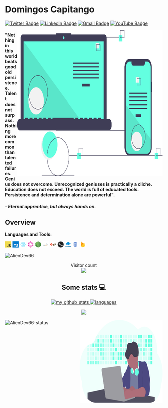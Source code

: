 # Domingos Capitango

[![Twitter Badge](https://img.shields.io/badge/-@alienshikadai-00acee?style=flat-square&labelColor=white&logo=twitter&logoColor=00acee&link=https://twitter.com/jmamadeu)](https://twitter.com/AlienShikadai66)
[![Linkedin Badge](https://img.shields.io/badge/-Domingos%20Capitango-0e76a8?style=flat-square&labelColor=white&logo=Linkedin&logoColor=0e76a8&link=https://www.linkedin.com/in/domingos-capitango)](https://www.linkedin.com/in/domingos-capitango)
[![Gmail Badge](https://img.shields.io/badge/-p.capitango65@gmail.com-C71610?style=flat-square&labelColor=white&logo=Gmail&logoColor=C71610&link=mailto:p.capitango65@gmail.com)](mailto:p.capitango65@gmail.com)
[![YouTube Badge](https://img.shields.io/badge/-Alien%20Shikadai-C71610?style=flat-square&labelColor=white&logo=YouTube&logoColor=C71610&link=https://www.youtube.com/channel/UCfmpM29TMAtNr8vUYEnz3mw?view_as=subscriber)](https://www.youtube.com/channel/UCfmpM29TMAtNr8vUYEnz3mw?view_as=subscriber)

<img align="right" src="https://github.com/AlienDev66/AlienDev66/blob/master/undraw_progressive_app_m9ms.svg" alt="Illustration of AlienDev66" width=465px height=465px/>

#### "Nothing in this world beats good old persistence. Talent does not surpass. Nothing more common than talented failures. Genius does not overcome. Unrecognized geniuses is practically a cliche. Education does not exceed. The world is full of educated fools. Persistence and determination alone are powerful".

##### - Eternal apprentice, but always hands on.

<!--
**AlienDev66/AlienDev66** is a ✨ _special_ ✨ repository because its `README.md` (this file) appears on your GitHub profile.

Here are some ideas to get you started:




- 🔭 I’m currently working on ...
- 🌱 I’m currently learning ...
- 👯 I’m looking to collaborate on ...
- 🤔 I’m looking for help with ...
- 💬 Ask me about ...
- 📫 How to reach me: ...
- 😄 Pronouns: ...
- ⚡ Fun fact: ...
-->
## Overview

**Languages and Tools:**

<code><img height="20" src="https://raw.githubusercontent.com/github/explore/80688e429a7d4ef2fca1e82350fe8e3517d3494d/topics/javascript/javascript.png"></code>
<code><img height="20" src="https://raw.githubusercontent.com/github/explore/80688e429a7d4ef2fca1e82350fe8e3517d3494d/topics/typescript/typescript.png"></code>
<code><img height="20" src="https://raw.githubusercontent.com/github/explore/80688e429a7d4ef2fca1e82350fe8e3517d3494d/topics/react/react.png"></code>
<code><img height="20" src="https://raw.githubusercontent.com/github/explore/5c058a388828bb5fde0bcafd4bc867b5bb3f26f3/topics/graphql/graphql.png"></code>
<code><img height="20" src="https://raw.githubusercontent.com/github/explore/80688e429a7d4ef2fca1e82350fe8e3517d3494d/topics/nodejs/nodejs.png"></code>
<code><img height="20" src="https://raw.githubusercontent.com/github/explore/80688e429a7d4ef2fca1e82350fe8e3517d3494d/topics/mysql/mysql.png"></code>
<code><img height="20" src="https://raw.githubusercontent.com/github/explore/80688e429a7d4ef2fca1e82350fe8e3517d3494d/topics/git/git.png"></code>
<code><img height="20" src="https://raw.githubusercontent.com/github/explore/80688e429a7d4ef2fca1e82350fe8e3517d3494d/topics/terminal/terminal.png"></code>
<code><img height="20" src="https://raw.githubusercontent.com/github/explore/80688e429a7d4ef2fca1e82350fe8e3517d3494d/topics/docker/docker.png"></code>
<code><img height="20" src="https://raw.githubusercontent.com/github/explore/80688e429a7d4ef2fca1e82350fe8e3517d3494d/topics/sql/sql.png"></code>
<code><img height="20" src="https://raw.githubusercontent.com/github/explore/80688e429a7d4ef2fca1e82350fe8e3517d3494d/topics/firebase/firebase.png"></code>

<p><img src="https://komarev.com/ghpvc/?username=AlienDev66" alt="AlienDev66" /> </p>


<p align="center"> 
  Visitor count<br>
  <img src="https://profile-counter.glitch.me/AlienDev66/count.svg" />
</p>

<h2 align="center">Some stats 💻</h2>
<!-- status codes -->
<a align="center" href="https://arshiamidos.github.io">
    <p align="center">
    <img src="https://github-readme-stats.vercel.app/api?username=AlienDev66&show_icons=true&theme=dracula" alt="my_github_stats" height="170" />&nbsp;<img src="https://github-readme-stats.vercel.app/api/top-langs/?username=AlienDev66&layout=compact&theme=dracula" alt="languages" height="170">
    </p>
</a>

<!-- thropy -->
<p align="center">
<a href="https://arshiamidos.github.io">
    <p align="center">
        <img src="https://github-profile-trophy.vercel.app/?username=AlienDev66&column=7&theme=dracula" />
    </p>
</a>
</p>


<img align="right" src="https://github.com/AlienDev66/AlienDev66/blob/master/undraw_developer_activity_bv83.svg" alt="Illustration of AlienDev66" width=265px height=265px/>

<img src="https://github-readme-stats.vercel.app/api?username=AlienDev66&show_icons=true" alt="AlienDev66-status" />
